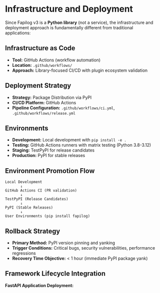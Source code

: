 # Infrastructure and Deployment

Since Fapilog v3 is a **Python library** (not a service), the infrastructure and deployment approach is fundamentally different from traditional applications:

## Infrastructure as Code

- **Tool:** GitHub Actions (workflow automation)
- **Location:** `.github/workflows/`
- **Approach:** Library-focused CI/CD with plugin ecosystem validation

## Deployment Strategy

- **Strategy:** Package Distribution via PyPI
- **CI/CD Platform:** GitHub Actions
- **Pipeline Configuration:** `.github/workflows/ci.yml`, `.github/workflows/release.yml`

## Environments

- **Development:** Local development with `pip install -e .`
- **Testing:** GitHub Actions runners with matrix testing (Python 3.8-3.12)
- **Staging:** TestPyPI for release candidates
- **Production:** PyPI for stable releases

## Environment Promotion Flow

```text
Local Development
       ↓
GitHub Actions CI (PR validation)
       ↓
TestPyPI (Release Candidates)
       ↓
PyPI (Stable Releases)
       ↓
User Environments (pip install fapilog)
```

## Rollback Strategy

- **Primary Method:** PyPI version pinning and yanking
- **Trigger Conditions:** Critical bugs, security vulnerabilities, performance regressions
- **Recovery Time Objective:** < 1 hour (immediate PyPI package yank)

## Framework Lifecycle Integration

**FastAPI Application Deployment:**

```python